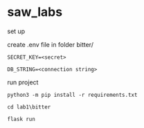 # saw_labs
set up

create .env file in folder bitter/

    SECRET_KEY=<secret>

    DB_STRING=<connection string>


run project

    python3 -m pip install -r requirements.txt

    cd lab1\bitter

    flask run
